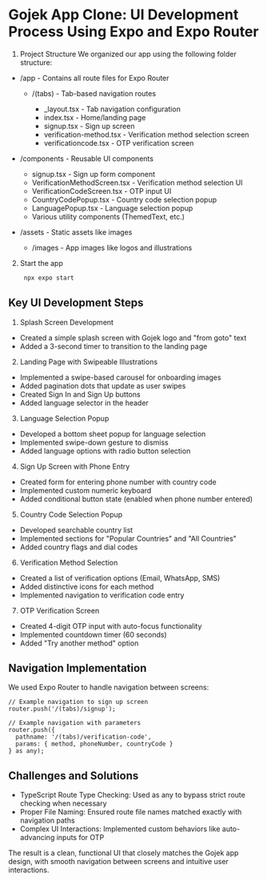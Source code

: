 # Gojek App Clone: UI Development Process Using Expo and Expo Router

1. Project Structure
We organized our app using the following folder structure:

- /app - Contains all route files for Expo Router

  - /(tabs) - Tab-based navigation routes

    - _layout.tsx - Tab navigation configuration
    - index.tsx - Home/landing page
    - signup.tsx - Sign up screen
    - verification-method.tsx - Verification method selection screen
    - verificationcode.tsx - OTP verification screen


- /components - Reusable UI components

  - signup.tsx - Sign up form component
  - VerificationMethodScreen.tsx - Verification method selection UI
  - VerificationCodeScreen.tsx - OTP input UI
  -  CountryCodePopup.tsx - Country code selection popup
  - LanguagePopup.tsx - Language selection popup
  - Various utility components (ThemedText, etc.)


- /assets - Static assets like images

  - /images - App images like logos and illustrations

2. Start the app

   ```bash
    npx expo start
   ```

## Key UI Development Steps

1. Splash Screen Development

- Created a simple splash screen with Gojek logo and "from goto" text
- Added a 3-second timer to transition to the landing page


2. Landing Page with Swipeable Illustrations

- Implemented a swipe-based carousel for onboarding images
- Added pagination dots that update as user swipes
- Created Sign In and Sign Up buttons
- Added language selector in the header


3. Language Selection Popup

- Developed a bottom sheet popup for language selection
- Implemented swipe-down gesture to dismiss
- Added language options with radio button selection


4. Sign Up Screen with Phone Entry

- Created form for entering phone number with country code
- Implemented custom numeric keyboard
- Added conditional button state (enabled when phone number entered)


5. Country Code Selection Popup

- Developed searchable country list
- Implemented sections for "Popular Countries" and "All Countries"
- Added country flags and dial codes


6. Verification Method Selection

- Created a list of verification options (Email, WhatsApp, SMS)
- Added distinctive icons for each method
- Implemented navigation to verification code entry


7. OTP Verification Screen

- Created 4-digit OTP input with auto-focus functionality
- Implemented countdown timer (60 seconds)
- Added "Try another method" option

## Navigation Implementation

We used Expo Router to handle navigation between screens:

```
// Example navigation to sign up screen
router.push('/(tabs)/signup');

// Example navigation with parameters
router.push({
  pathname: '/(tabs)/verification-code',
  params: { method, phoneNumber, countryCode }
} as any);
```

## Challenges and Solutions

- TypeScript Route Type Checking: Used as any to bypass strict route checking when necessary
- Proper File Naming: Ensured route file names matched exactly with navigation paths
- Complex UI Interactions: Implemented custom behaviors like auto-advancing inputs for OTP

The result is a clean, functional UI that closely matches the Gojek app design, with smooth navigation between screens and intuitive user interactions.